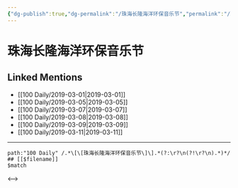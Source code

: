 ```yaml
---
{"dg-publish":true,"dg-permalink":"/珠海长隆海洋环保音乐节","permalink":"/珠海长隆海洋环保音乐节/","created":"2022-12-22T15:10:33.000+08:00","updated":"2023-04-10T16:26:50.000+08:00"}
---
```


# 珠海长隆海洋环保音乐节

## Linked Mentions
- [[100 Daily/2019-03-01\|2019-03-01]]
- [[100 Daily/2019-03-05\|2019-03-05]]
- [[100 Daily/2019-03-07\|2019-03-07]]
- [[100 Daily/2019-03-08\|2019-03-08]]
- [[100 Daily/2019-03-09\|2019-03-09]]
- [[100 Daily/2019-03-11\|2019-03-11]]


---

```expander
path:"100 Daily" /.*\[\[珠海长隆海洋环保音乐节\]\].*(?:\r?\n(?!\r?\n).*)*/
## [[$filename]]
$match
```

<-->